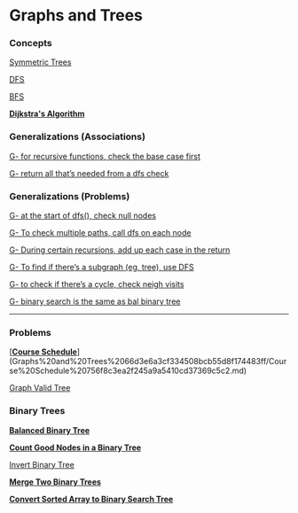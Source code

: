 # Graphs and Trees

### Concepts

[Symmetric Trees](Graphs%20and%20Trees%2066d3e6a3cf334508bcb55d8f174483ff/Symmetric%20Trees%20c67c460c84554588b8d769e5fd6004f6.md)

[DFS](Graphs%20and%20Trees%2066d3e6a3cf334508bcb55d8f174483ff/DFS%20c89096acd6b24905b12e7df361bceebd.md)

[BFS](Graphs%20and%20Trees%2066d3e6a3cf334508bcb55d8f174483ff/BFS%205325e2df50ee4dd4ad2eddf8110c76c0.md)

[**Dijkstra's Algorithm**](Graphs%20and%20Trees%2066d3e6a3cf334508bcb55d8f174483ff/Dijkstra's%20Algorithm%20a77bd19a75b5463c84acaa39bf4b756c.md)

### Generalizations (Associations)

[G- for recursive functions, check the base case first](Graphs%20and%20Trees%2066d3e6a3cf334508bcb55d8f174483ff/G-%20for%20recursive%20functions,%20check%20the%20base%20case%20fi%203c17d8405e514c428d916ebdecbf38e8.md)

[G- return all that’s needed from a dfs check](Graphs%20and%20Trees%2066d3e6a3cf334508bcb55d8f174483ff/G-%20return%20all%20that%E2%80%99s%20needed%20from%20a%20dfs%20check%204cc4202debf94fde8e049de8ee054875.md)

### Generalizations (Problems)

[G- at the start of dfs(), check null nodes](Graphs%20and%20Trees%2066d3e6a3cf334508bcb55d8f174483ff/G-%20at%20the%20start%20of%20dfs(),%20check%20null%20nodes%2059d306f03ad64affa7e91da6e00cc677.md)

[G- To check multiple paths, call dfs on each node](Graphs%20and%20Trees%2066d3e6a3cf334508bcb55d8f174483ff/G-%20To%20check%20multiple%20paths,%20call%20dfs%20on%20each%20node%20a528fd6c420c403f860fc31b41d6dd45.md)

[G- During certain recursions, add up each case in the return](Graphs%20and%20Trees%2066d3e6a3cf334508bcb55d8f174483ff/G-%20During%20certain%20recursions,%20add%20up%20each%20case%20in%20%201c9693b188504ddd89e65d00c2d2ca3f.md)

[G- To find if there’s a subgraph (eg, tree), use DFS ](Graphs%20and%20Trees%2066d3e6a3cf334508bcb55d8f174483ff/G-%20To%20find%20if%20there%E2%80%99s%20a%20subgraph%20(eg,%20tree),%20use%20D%2041d59fb9f7a649d7b1b9d7957060f8de.md)

[G- to check if there’s a cycle, check neigh visits](Graphs%20and%20Trees%2066d3e6a3cf334508bcb55d8f174483ff/G-%20to%20check%20if%20there%E2%80%99s%20a%20cycle,%20check%20neigh%20visits%20fb8938ef1d854c41a4daef60f77b3dd6.md)

[G- binary search is the same as bal binary tree](Graphs%20and%20Trees%2066d3e6a3cf334508bcb55d8f174483ff/G-%20binary%20search%20is%20the%20same%20as%20bal%20binary%20tree%2053396f8a18534ed6a7775045c304930e.md)

---

### Problems

[****[Course Schedule](https://www.youtube.com/watch?v=EgI5nU9etnU&list=PLot-Xpze53ldBT_7QA8NVot219jFNr_GI&index=2&ab_channel=NeetCode)****](Graphs%20and%20Trees%2066d3e6a3cf334508bcb55d8f174483ff/Course%20Schedule%20756f8c3ea2f245a9a5410cd37369c5c2.md)

[Graph Valid Tree](Graphs%20and%20Trees%2066d3e6a3cf334508bcb55d8f174483ff/Graph%20Valid%20Tree%20fb3ee96c197a4fe0a6c93c58ade3112f.md)

### Binary Trees

[****Balanced Binary Tree****](Graphs%20and%20Trees%2066d3e6a3cf334508bcb55d8f174483ff/Balanced%20Binary%20Tree%203654d88c23be413bb03459db2d74739c.md)

[****Count Good Nodes in a Binary Tree****](Graphs%20and%20Trees%2066d3e6a3cf334508bcb55d8f174483ff/Count%20Good%20Nodes%20in%20a%20Binary%20Tree%20f2460a25f8bb40eb9f2321d0f826bf3c.md)

[Invert Binary Tree](Graphs%20and%20Trees%2066d3e6a3cf334508bcb55d8f174483ff/Invert%20Binary%20Tree%205883c082936640989d50ef5aa5756c73.md)

[****Merge Two Binary Trees****](Graphs%20and%20Trees%2066d3e6a3cf334508bcb55d8f174483ff/Merge%20Two%20Binary%20Trees%2028a7a946dadf42e9af7a83d27bb25caf.md)

[****Convert Sorted Array to Binary Search Tree****](Graphs%20and%20Trees%2066d3e6a3cf334508bcb55d8f174483ff/Convert%20Sorted%20Array%20to%20Binary%20Search%20Tree%201d7ac73ae9054fa194ffd4c1ca28f75c.md)